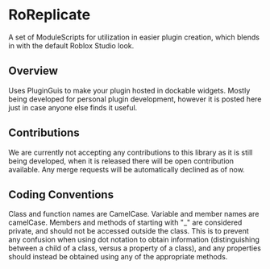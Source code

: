 # RoReplicate
A set of ModuleScripts for utilization in easier plugin creation, which blends in with the default Roblox Studio look.

## Overview
Uses PluginGuis to make your plugin hosted in dockable widgets. Mostly being developed for personal plugin development, however
it is posted here just in case anyone else finds it useful.

## Contributions
We are currently not accepting any contributions to this library as it is still being developed, when it is released there will be open contribution available. Any merge requests will be automatically declined as of now.

## Coding Conventions
Class and function names are CamelCase.
Variable and member names are camelCase.
Members and methods of starting with "_" are considered private, and should not be accessed outside the class. This is to prevent any confusion when using dot notation to obtain information (distinguishing between a child of a class, versus a property of a class), and any properties should instead be obtained using any of the appropriate methods.
